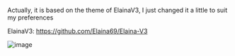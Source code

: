 Actually, it is based on the theme of ElainaV3, I just changed it a little to suit my preferences

ElainaV3: https://github.com/Elaina69/Elaina-V3

![image](https://github.com/Ryuu43/ScarletRed/assets/72246166/b39c5c99-4830-46ac-8cf2-d5584ca7a904)
